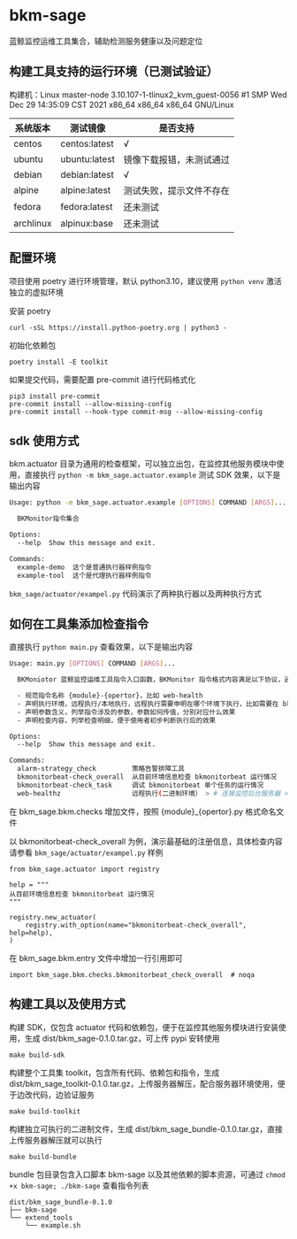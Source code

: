 # bkm-sage
蓝鲸监控运维工具集合，辅助检测服务健康以及问题定位

## 构建工具支持的运行环境（已测试验证）

构建机：Linux master-node 3.10.107-1-tlinux2_kvm_guest-0056 #1 SMP Wed Dec 29 14:35:09 CST 2021 x86_64 x86_64 x86_64 GNU/Linux

|系统版本|测试镜像|是否支持|
|--|--|--|
|centos|centos:latest|√|
|ubuntu|ubuntu:latest|镜像下载报错，未测试通过|
|debian|debian:latest|√|
|alpine|alpine:latest|测试失败，提示文件不存在|
|fedora|fedora:latest|还未测试|
|archlinux|alpinux:base|还未测试|

## 配置环境

项目使用 poetry 进行环境管理，默认 python3.10，建议使用 `python venv` 激活独立的虚拟环境

安装 poetry
```
curl -sSL https://install.python-poetry.org | python3 -
```

初始化依赖包
```
poetry install -E toolkit
```

如果提交代码，需要配置 pre-commit 进行代码格式化
```
pip3 install pre-commit
pre-commit install --allow-missing-config
pre-commit install --hook-type commit-msg --allow-missing-config
```

## sdk 使用方式

bkm.actuator 目录为通用的检查框架，可以独立出包，在监控其他服务模块中使用，直接执行 `python -m bkm_sage.actuator.example` 测试 SDK 效果，以下是输出内容

```bash
Usage: python -m bkm_sage.actuator.example [OPTIONS] COMMAND [ARGS]...

  BKMonitor指令集合

Options:
  --help  Show this message and exit.

Commands:
  example-demo  这个是普通执行器样例指令
  example-tool  这个是代理执行器样例指令
```

`bkm_sage/actuator/exampel.py` 代码演示了两种执行器以及两种执行方式


## 如何在工具集添加检查指令

直接执行 `python main.py` 查看效果，以下是输出内容

```bash
Usage: main.py [OPTIONS] COMMAND [ARGS]...

  BKMoniotor 蓝鲸监控运维工具指令入口函数，BKMonitor 指令格式内容满足以下协议，通过 --help 查看指令详情

  - 规范指令名称 {module}-{opertor}，比如 web-health
  - 声明执行环境，远程执行/本地执行，远程执行需要申明在哪个环境下执行，比如需要在 bk-monitor-web 工程目录下执行
  - 声明参数含义，列举指令涉及的参数，参数如何传值，分别对应什么效果
  - 声明检查内容，列举检查明细，便于使用者初步判断执行后的效果

Options:
  --help  Show this message and exit.

Commands:
  alarm-strategy_check         策略告警排障工具
  bkmonitorbeat-check_overall  从目前环境信息检查 bkmonitorbeat 运行情况
  bkmonitorbeat-check_task     调试 bkmonitorbeat 单个任务的运行情况
  web-healthz                  远程执行(二进制环境） > # 连接监控后台服务器 > ssh...
```

在 bkm_sage.bkm.checks 增加文件，按照 {module}_{opertor}.py 格式命名文件

以 bkmonitorbeat-check_overall 为例，演示最基础的注册信息，具体检查内容请参看 `bkm_sage/actuator/exampel.py` 样例
```
from bkm_sage.actuator import registry

help = """
从目前环境信息检查 bkmonitorbeat 运行情况
"""

registry.new_actuator(
    registry.with_option(name="bkmonitorbeat-check_overall", help=help),
)
```

在 bkm_sage.bkm.entry 文件中增加一行引用即可
```
import bkm_sage.bkm.checks.bkmonitorbeat_check_overall  # noqa
```


## 构建工具以及使用方式

构建 SDK，仅包含 actuator 代码和依赖包，便于在监控其他服务模块进行安装使用，生成 dist/bkm_sage-0.1.0.tar.gz，可上传 pypi 安转使用
```
make build-sdk
```

构建整个工具集 toolkit，包含所有代码、依赖包和指令，生成 dist/bkm_sage_toolkit-0.1.0.tar.gz，上传服务器解压，配合服务器环境使用，便于边改代码，边验证服务
```
make build-toolkit
```

构建独立可执行的二进制文件，生成 dist/bkm_sage_bundle-0.1.0.tar.gz，直接上传服务器解压就可以执行
```
make build-bundle
```

bundle 包目录包含入口脚本 bkm-sage 以及其他依赖的脚本资源，可通过 `chmod +x bkm-sage; ./bkm-sage` 查看指令列表
```
dist/bkm_sage_bundle-0.1.0
├── bkm-sage
└── extend_tools
    └── example.sh
```
